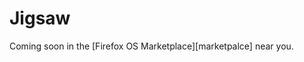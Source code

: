 # Jigsaw

Coming soon in the [Firefox OS Marketplace][marketpalce] near you.

[marketplace]: http://marketplace.mozilla.org
